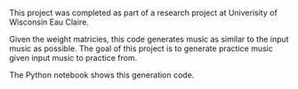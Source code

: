 This project was completed as part of a research project at Univerisity of Wisconsin Eau Claire. 

Given the weight matricies, this code generates music as similar to the input music as possible. The goal of this project is to generate practice music given input music to practice from. 

The Python notebook shows this generation code. 
